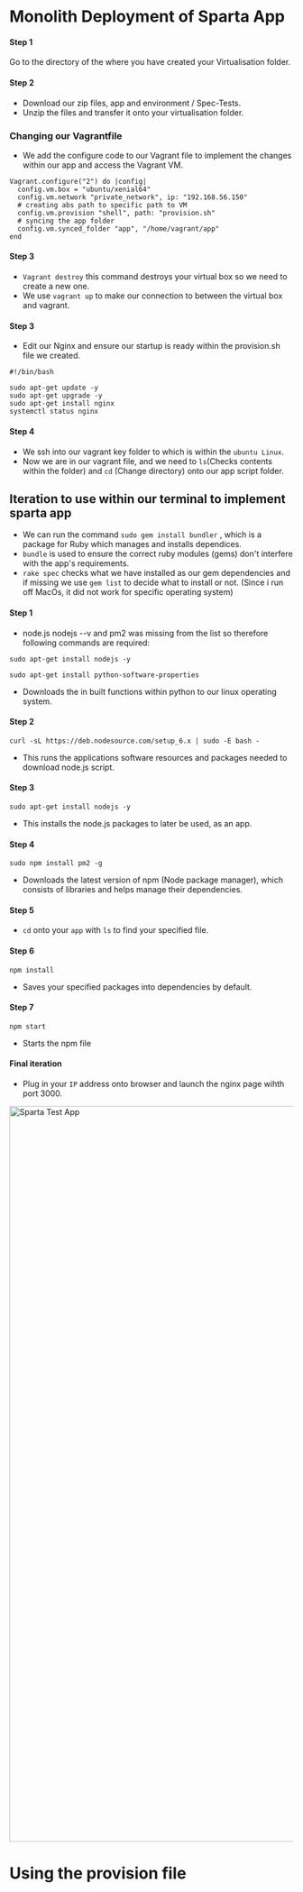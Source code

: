 <h1>Monolith Deployment of Sparta App</h1>

<h4>Step 1</h4>

Go to the directory of the where you have created your Virtualisation folder.

<h4>Step 2</h4>

- Download our zip files, app and environment / Spec-Tests.
- Unzip the files and transfer it onto your virtualisation folder.

<h3>Changing our Vagrantfile</h3>

- We add the configure code to our Vagrant file to implement the changes within our app and access the Vagrant VM.

```
Vagrant.configure("2") do |config|
  config.vm.box = "ubuntu/xenial64"
  config.vm.network "private_network", ip: "192.168.56.150"
  # creating abs path to specific path to VM
  config.vm.provision "shell", path: "provision.sh"
  # syncing the app folder
  config.vm.synced_folder "app", "/home/vagrant/app"  
end

```
<h4>Step 3</h4>

- `Vagrant destroy` this command destroys your virtual box so we need to create a new one.
- We use `vagrant up` to make our connection to between the virtual box and vagrant. 

<h4>Step 3</h4>

- Edit our Nginx and ensure our startup is ready within the provision.sh file we created.

```
#!/bin/bash

sudo apt-get update -y
sudo apt-get upgrade -y
sudo apt-get install nginx
systemctl status nginx

```
<h4>Step 4</h4>

- We ssh into our vagrant key folder to which is within the `ubuntu Linux`.
- Now we are in our vagrant file, and we need to `ls`(Checks contents within the folder) and `cd` (Change directory) onto our app script folder.

<h2>Iteration to use within our terminal to implement sparta app</h2>

- We can run the command `sudo gem install bundler` , which is a package for Ruby which manages and installs dependices.
- `bundle` is used to ensure the correct ruby modules (gems) don't interfere with the app's requirements.
- `rake spec` checks what we have installed as our gem dependencies and if missing we use `gem list` to decide what to install or not. (Since i run off
MacOs, it did not work for specific operating system)

<h4>Step 1</h4>

 - node.js nodejs --v and pm2 was missing from the list so therefore following commands are required:

`sudo apt-get install nodejs -y`

`sudo apt-get install python-software-properties`

- Downloads the in built functions within python to our linux operating system.

<h4>Step 2</h4>

`curl -sL https://deb.nodesource.com/setup_6.x | sudo -E bash -`

- This runs the applications software resources and packages needed to download node.js script.

<h4>Step 3 </h4>

`sudo apt-get install nodejs -y`

- This installs the node.js packages to later be used, as an app. 

<h4>Step 4</h4>

`sudo npm install pm2 -g`

- Downloads the latest version of npm (Node package manager), which consists of libraries and helps manage their dependencies.

<h4>Step 5</h4>

- `cd` onto your `app` with `ls` to find your specified file.

<h4>Step 6</h4>

`npm install` 

- Saves your specified packages into dependencies by default.

<h4>Step 7</h4>

`npm start`

- Starts the npm file

<h4>Final iteration</h4>

- Plug in your `IP` address onto browser and launch the nginx page wihth port 3000.

<img width="1306" alt="Sparta Test App" src="https://user-images.githubusercontent.com/126012715/232857883-0b546a1b-05c5-4533-9daf-339bf0fa909c.png">


<h1>Using the provision file</h1>
